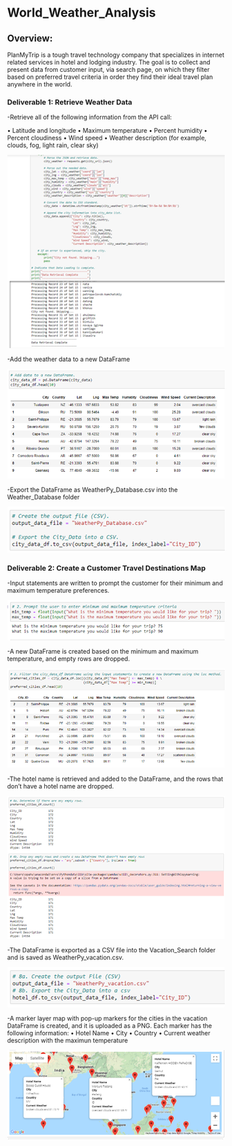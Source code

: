# World_Weather_Analysis

## Overview:

PlanMyTrip is a tough travel technology company that specializes in internet related services in hotel and lodging industry. 
The goal is to collect and present data from customer input,  via search page, on which they filter based on preferred travel criteria in order they find their ideal travel plan anywhere in the world.  

### Deliverable 1: Retrieve Weather Data

-Retrieve all of the following information from the API call:

   •	Latitude and longitude
   •	Maximum temperature
   •	Percent humidity
   •	Percent cloudiness
   •	Wind speed
   •	Weather description (for example, clouds, fog, light rain, clear sky)


 ![Retrieve_information_from_API.png](https://github.com/OPahunang/World_Weather_Analysis/blob/main/Weather_Database/Retrieve_information_from_API.png)


-Add the weather data to a new DataFrame

   ![Add_weather_data_to_new_dataframe.png](https://github.com/OPahunang/World_Weather_Analysis/blob/main/Weather_Database/Add_weather_data_to_new_dataframe.png)


-Export the DataFrame as WeatherPy_Database.csv  into the Weather_Database folder

   ![Export_dataframe.png](https://github.com/OPahunang/World_Weather_Analysis/blob/main/Weather_Database/Export_dataframe.png)


### Deliverable 2: Create a Customer Travel Destinations Map

-Input statements are written to prompt the customer for their minimum and maximum temperature preferences.

   ![Input_Statement_min_max_temperature.png](https://github.com/OPahunang/World_Weather_Analysis/blob/main/Vacation_Search/Resources/Input_Statement_min_max_temperature.png)


-A new DataFrame is created based on the minimum and maximum temperature, and empty rows are dropped.

   ![DataFrame_created_min_max_temperature.png](https://github.com/OPahunang/World_Weather_Analysis/blob/main/Vacation_Search/Resources/DataFrame_created_min_max_temperature.png)


-The hotel name is retrieved and added to the DataFrame, and the rows that don’t have a hotel name are dropped.

   ![Hotel_name_retrieved_and_drop_hotel_without_name.png](https://github.com/OPahunang/World_Weather_Analysis/blob/main/Vacation_Search/Resources/Hotel_name_retrieved_and_drop_hotel_without_name.png)


-The DataFrame is exported as a CSV file into the Vacation_Search folder and is saved as WeatherPy_vacation.csv. 

   ![Dataframe_exported_as_CSV.png](https://github.com/OPahunang/World_Weather_Analysis/blob/main/Vacation_Search/Resources/Dataframe_exported_as_CSV.png)


-A marker layer map with pop-up markers for the cities in the vacation DataFrame is created, and it is uploaded as a PNG. Each marker has the following information: 
   •	Hotel Name
   •	City
   •	Country
   •	Current weather description with the maximun temperature
   
   ![Resources/Map_marker_layer.png](https://github.com/OPahunang/World_Weather_Analysis/blob/main/Vacation_Search/Resources/Map_marker_layer.png)


